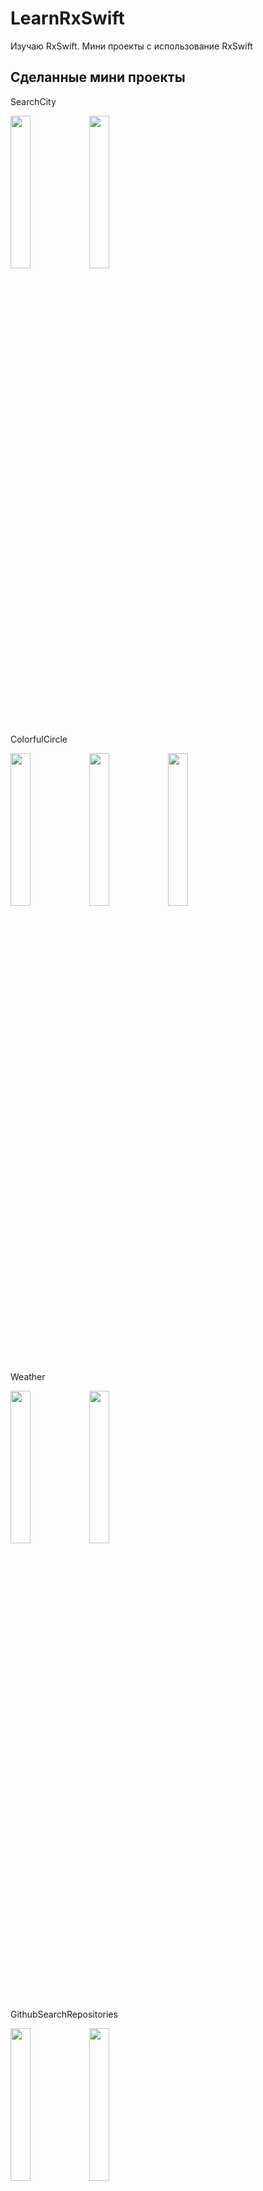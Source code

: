 # LearnRxSwift

Изучаю RxSwift. Мини проекты с использование RxSwift

## Сделанные мини проекты

SearchCity

<img src="https://user-images.githubusercontent.com/16274235/46243559-1e6f2280-c3ef-11e8-921d-84025a7312de.png" width=25%/><img src="https://user-images.githubusercontent.com/16274235/46243531-d94af080-c3ee-11e8-8138-bdca05594411.png" width=25%/>

ColorfulCircle

<img src="https://user-images.githubusercontent.com/16274235/46243596-80c82300-c3ef-11e8-9fa7-8d94a56f45ab.png" width=25%/><img src="https://user-images.githubusercontent.com/16274235/46243597-80c82300-c3ef-11e8-9c51-4bc5ced61032.png" width=25%/><img src="https://user-images.githubusercontent.com/16274235/46243598-80c82300-c3ef-11e8-9e94-9ba76f6d4465.png" width=25%/>

Weather

<img src="https://user-images.githubusercontent.com/16274235/46243610-b53bdf00-c3ef-11e8-8ac3-daa33ecc2b53.png" width=25%/><img src="https://user-images.githubusercontent.com/16274235/46243611-b53bdf00-c3ef-11e8-9569-1c805e0f1c87.png" width=25%/>

GithubSearchRepositories

<img src="https://user-images.githubusercontent.com/16274235/46243613-ca187280-c3ef-11e8-9200-11a67c7e425e.png" width=25%/><img src="https://user-images.githubusercontent.com/16274235/46243614-ca187280-c3ef-11e8-8fb0-2c24baf97e75.png" width=25%/>

## License
    MIT License

    Copyright (c) 2018 Vadim Denisov

    Permission is hereby granted, free of charge, to any person obtaining a copy
    of this software and associated documentation files (the "Software"), to deal
    in the Software without restriction, including without limitation the rights
    to use, copy, modify, merge, publish, distribute, sublicense, and/or sell
    copies of the Software, and to permit persons to whom the Software is
    furnished to do so, subject to the following conditions:

    The above copyright notice and this permission notice shall be included in all
    copies or substantial portions of the Software.

    THE SOFTWARE IS PROVIDED "AS IS", WITHOUT WARRANTY OF ANY KIND, EXPRESS OR
    IMPLIED, INCLUDING BUT NOT LIMITED TO THE WARRANTIES OF MERCHANTABILITY,
    FITNESS FOR A PARTICULAR PURPOSE AND NONINFRINGEMENT. IN NO EVENT SHALL THE
    AUTHORS OR COPYRIGHT HOLDERS BE LIABLE FOR ANY CLAIM, DAMAGES OR OTHER
    LIABILITY, WHETHER IN AN ACTION OF CONTRACT, TORT OR OTHERWISE, ARISING FROM,
    OUT OF OR IN CONNECTION WITH THE SOFTWARE OR THE USE OR OTHER DEALINGS IN THE
    SOFTWARE.
